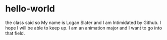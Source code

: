 # hello-world
the class said so
My name is Logan Slater and I am Intimidated by Github. I hope I will be able to keep up. I am an animation major and I want to go into that field.
